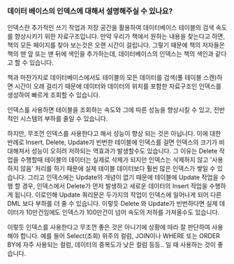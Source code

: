 ### 데이터 베이스의 인덱스에 대해서 설명해주실 수 있나요?

인덱스란 추가적인 쓰기 작업과 저장 공간을 활용하여 데이터베이스 테이블의 검색 속도를 향상시키기 위한 자료구조입니다.
만약 우리가 책에서 원하는 내용을 찾는다고 하면, 책의 모든 페이지를 찾아 보는것은 오랜 시간이 걸립니다.
그렇기 때문에 책의 저자들은 책의 맨 앞 또는 맨 뒤에 색인을 추가하는데, 데이터베이스의 인덱스는 책의 색인과 같다고 할 수 있습니다.

책과 마찬가지로 데이터베이스에서도 테이블의 모든 데이터를 검색(풀 테이블 스캔)하면 시간이 오래 걸리기 때문에 데이터와 데이터의 위치를 포함한 자료구조인 인덱스를 생성하여 빠르게 조회할 수 있습니다.

인덱스를 사용하면 테이블을 조회하는 속도와 그에 따른 성능을 향상시킬 수 있고, 전반적인 시스템의 부하를 줄일 수 있습니다.

하지만, 무조껀 인덱스를 사용한다고 해서 성능이 향상 되는 것은 아닙니다.
이에 대한 반례로 Insert, Delete, Update가 빈번한 테이블에 인덱스를 걸면 인덱스의 크기가 비대해져서 성능이 오히려 저하되는 역효과가 발생할수도 있습니다.
그 이유는 Delete 작업을 수행할때 테이블의 데이터는 실제로 삭제가 되지만 인덱스는 삭제하지 않고 '사용하지 않음' 처리를 하기 때문에 실제 테이블 데이터보다 훨씬 많은 인덱스가 쌓일 수 있습니다.
그리고 인덱스에는 Update의 개념이 없기 때문에 테이블에 Update 작업을 수행 할 경우, 인덱스에서 Delete가 먼저 발생하고 새로운 데이터의 Insert 작업을 수행하게 됩니다.
이로인해 Update 쿼리문은 두가지의 작업이 인덱스에 일어나게 되어 다른 DML 보다 부하를 더 줄 수 있습니다.
이렇듯 Delete 와 Update가 빈번하다면 실제 데이터가 10만건임에도 인덱스가 100만건이 넘어 속도의 저하를 가져올수도 있습니다.

이렇듯 인덱스를 사용한다고 무조껀 좋은 것은 아니기에 상황에 따라 잘 판단하여 사용해야 합니다.
예를 들어 Select(조회) 위주의 컬럼, JOIN이나 WHERE 또는 ORDER BY에 자주 사용되는 컬럼, 데이터의 중복도가 낮은 컬럼 등등.. 일 때 사용하는 것이 좋습니다.